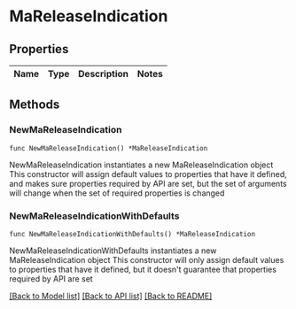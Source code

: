 # MaReleaseIndication

## Properties

Name | Type | Description | Notes
------------ | ------------- | ------------- | -------------

## Methods

### NewMaReleaseIndication

`func NewMaReleaseIndication() *MaReleaseIndication`

NewMaReleaseIndication instantiates a new MaReleaseIndication object
This constructor will assign default values to properties that have it defined,
and makes sure properties required by API are set, but the set of arguments
will change when the set of required properties is changed

### NewMaReleaseIndicationWithDefaults

`func NewMaReleaseIndicationWithDefaults() *MaReleaseIndication`

NewMaReleaseIndicationWithDefaults instantiates a new MaReleaseIndication object
This constructor will only assign default values to properties that have it defined,
but it doesn't guarantee that properties required by API are set


[[Back to Model list]](../README.md#documentation-for-models) [[Back to API list]](../README.md#documentation-for-api-endpoints) [[Back to README]](../README.md)


